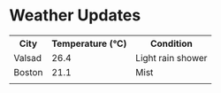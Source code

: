 # Weather Updates

<!-- WEATHER-UPDATE-START -->
<table><tr><th>City</th><th>Temperature (°C)</th><th>Condition</th></tr><tr><td>Valsad</td><td>26.4</td><td>Light rain shower</td></tr><tr><td>Boston</td><td>21.1</td><td>Mist</td></tr><tr><td></td><td></td><td></td></tr></table>
<!-- WEATHER-UPDATE-END -->
